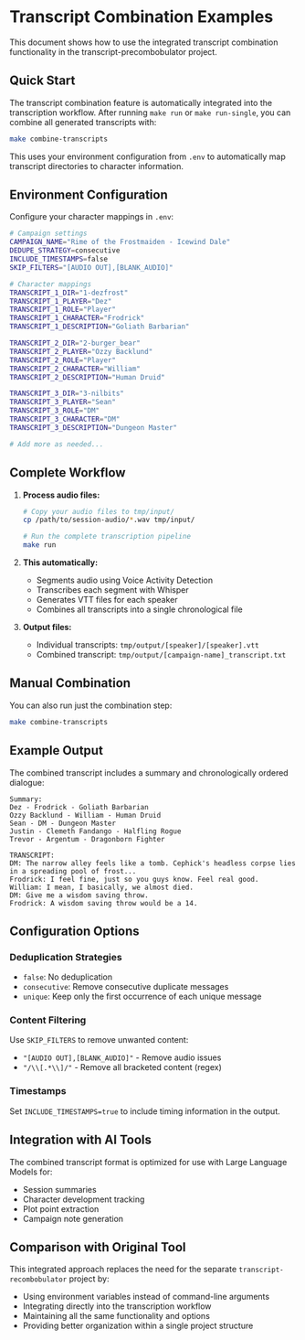 # Transcript Combination Examples

This document shows how to use the integrated transcript combination functionality in the transcript-precombobulator project.

## Quick Start

The transcript combination feature is automatically integrated into the transcription workflow. After running `make run` or `make run-single`, you can combine all generated transcripts with:

```bash
make combine-transcripts
```

This uses your environment configuration from `.env` to automatically map transcript directories to character information.

## Environment Configuration

Configure your character mappings in `.env`:

```bash
# Campaign settings
CAMPAIGN_NAME="Rime of the Frostmaiden - Icewind Dale"
DEDUPE_STRATEGY=consecutive
INCLUDE_TIMESTAMPS=false
SKIP_FILTERS="[AUDIO OUT],[BLANK_AUDIO]"

# Character mappings
TRANSCRIPT_1_DIR="1-dezfrost"
TRANSCRIPT_1_PLAYER="Dez"
TRANSCRIPT_1_ROLE="Player"
TRANSCRIPT_1_CHARACTER="Frodrick"
TRANSCRIPT_1_DESCRIPTION="Goliath Barbarian"

TRANSCRIPT_2_DIR="2-burger_bear"
TRANSCRIPT_2_PLAYER="Ozzy Backlund"
TRANSCRIPT_2_ROLE="Player"
TRANSCRIPT_2_CHARACTER="William"
TRANSCRIPT_2_DESCRIPTION="Human Druid"

TRANSCRIPT_3_DIR="3-nilbits"
TRANSCRIPT_3_PLAYER="Sean"
TRANSCRIPT_3_ROLE="DM"
TRANSCRIPT_3_CHARACTER="DM"
TRANSCRIPT_3_DESCRIPTION="Dungeon Master"

# Add more as needed...
```

## Complete Workflow

1. **Process audio files:**
   ```bash
   # Copy your audio files to tmp/input/
   cp /path/to/session-audio/*.wav tmp/input/
   
   # Run the complete transcription pipeline
   make run
   ```

2. **This automatically:**
   - Segments audio using Voice Activity Detection
   - Transcribes each segment with Whisper
   - Generates VTT files for each speaker
   - Combines all transcripts into a single chronological file

3. **Output files:**
   - Individual transcripts: `tmp/output/[speaker]/[speaker].vtt`
   - Combined transcript: `tmp/output/[campaign-name]_transcript.txt`

## Manual Combination

You can also run just the combination step:

```bash
make combine-transcripts
```

## Example Output

The combined transcript includes a summary and chronologically ordered dialogue:

```
Summary:
Dez - Frodrick - Goliath Barbarian
Ozzy Backlund - William - Human Druid
Sean - DM - Dungeon Master
Justin - Clemeth Fandango - Halfling Rogue
Trevor - Argentum - Dragonborn Fighter

TRANSCRIPT:
DM: The narrow alley feels like a tomb. Cephick's headless corpse lies in a spreading pool of frost...
Frodrick: I feel fine, just so you guys know. Feel real good.
William: I mean, I basically, we almost died.
DM: Give me a wisdom saving throw.
Frodrick: A wisdom saving throw would be a 14.
```

## Configuration Options

### Deduplication Strategies
- `false`: No deduplication
- `consecutive`: Remove consecutive duplicate messages
- `unique`: Keep only the first occurrence of each unique message

### Content Filtering
Use `SKIP_FILTERS` to remove unwanted content:
- `"[AUDIO OUT],[BLANK_AUDIO]"` - Remove audio issues
- `"/\\[.*\\]/"` - Remove all bracketed content (regex)

### Timestamps
Set `INCLUDE_TIMESTAMPS=true` to include timing information in the output.

## Integration with AI Tools

The combined transcript format is optimized for use with Large Language Models for:
- Session summaries
- Character development tracking
- Plot point extraction
- Campaign note generation

## Comparison with Original Tool

This integrated approach replaces the need for the separate `transcript-recombobulator` project by:
- Using environment variables instead of command-line arguments
- Integrating directly into the transcription workflow
- Maintaining all the same functionality and options
- Providing better organization within a single project structure